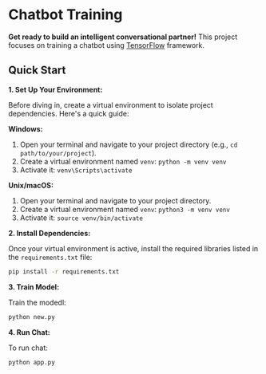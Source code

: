 #  Chatbot Training

**Get ready to build an intelligent conversational partner!** This project focuses on training a chatbot using [TensorFlow](https://www.tensorflow.org/) framework.

##  Quick Start

**1. Set Up Your Environment:**

Before diving in, create a virtual environment to isolate project dependencies. Here's a quick guide:

**Windows:**

1. Open your terminal and navigate to your project directory (e.g., `cd path/to/your/project`).
2. Create a virtual environment named `venv`: `python -m venv venv`
3. Activate it: `venv\Scripts\activate`

**Unix/macOS:**

1. Open your terminal and navigate to your project directory.
2. Create a virtual environment named `venv`: `python3 -m venv venv`
3. Activate it: `source venv/bin/activate`

**2. Install Dependencies:**

Once your virtual environment is active, install the required libraries listed in the `requirements.txt` file:

```bash
pip install -r requirements.txt
```
**3. Train Model:**

Train the modedl:

```bash
python new.py
```
**4. Run Chat:**

To run chat:

```bash
python app.py

